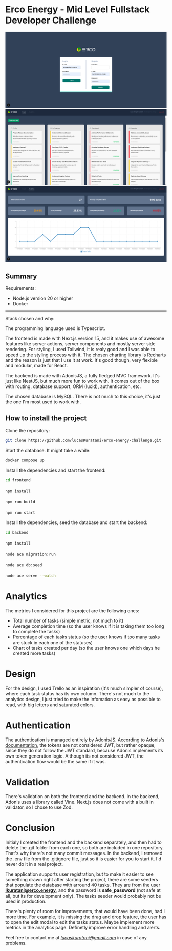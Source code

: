 # Erco Energy - Mid Level Fullstack Developer Challenge

![Login](images/login.png)
![Board](images/board.png)
![Analytics](images/analytics.png)

## Summary

Requirements:

- Node.js version 20 or higher
- Docker

---

Stack chosen and why:

The programming language used is Typescript.

The frontend is made with Next.js version 15, and it makes use of awesome features like server actions, server components and mostly server side rendering. For styling, I used Tailwind, it is realy good and I was able to speed up the styling process with it. The chosen charting library is Recharts and the reason is just that I use it at work. It's good though, very flexible and modular, made for React.

The backend is made with AdonisJS, a fully fledged MVC framework. It's just like NestJS, but much more fun to work with. It comes out of the box with routing, database support, ORM (lucid), authentication, etc.

The chosen database is MySQL. There is not much to this choice, it's just the one I'm most used to work with. 

## How to install the project

Clone the repository:

```bash
git clone https://github.com/lucasKuratani/erco-energy-challenge.git
```

Start the database. It might take a while:

```bash
docker compose up
```

Install the dependencies and start the frontend:

```bash
cd frontend

npm install

npm run build

npm run start
```

Install the dependencies, seed the database and start the backend:

```bash
cd backend

npm install

node ace migration:run

node ace db:seed

node ace serve --watch
```

# Analytics

The metrics I considered for this project are the following ones:

- Total number of tasks (simple metric, not much to it)
- Average completion time (so the user knows if it is taking them too long to complete the tasks)
- Percentage of each tasks status (so the user knows if too many tasks are stuck in each one of the statuses)
- Chart of tasks created per day (so the user knows one which days he created more tasks)

# Design

For the design, I used Trello as an inspiration (it's much simpler of course), where each task status has its own column. There's not much to the analytics design, I just tried to make the infomation as easy as possible to read, with big letters and saturated colors.

# Authentication

The authentication is managed entirely by AdonisJS. According to [Adonis's documentation]('https://docs.adonisjs.com/guides/authentication/access-tokens-guard'), the tokens are not considered JWT, but rather opaque, since they do not follow the JWT standard, because Adonis implements its own token generation logic. Although its not considered JWT, the authentication flow would be the same if it was.

# Validation

There's validation on both the frontend and the backend. In the backend, Adonis uses a library called Vine. Next.js does not come with a built in validator, so I chose to use Zod.

# Conclusion

Initialy I created the frontend and the backend separately, and then had to delete the .git folder from each one, so both are included in one repository. That's why there's not many commit messages. In the backend, I removed the .env file from the .gitignore file, just so it is easier for you to start it. I'd never do it in a real project.

The application supports user registration, but to make it easier to see something drawn right after starting the project, there are some seeders that populate the database with arround 40 tasks. They are from the user **lkuratani@erco.energy**, and the password is **safe_password** (not safe at all, but its for development only). The tasks seeder would probably not be used in production.

There's plenty of room for improvements, that would have been done, had I more time. For example, it is missing the drag and drop feature, the user has to open the edit modal to edit the tasks status. Maybe implement more metrics in the analytics page. Definetly improve error handling and alerts.

Feel free to contact me at *lucaskuratani@gmail.com* in case of any problems.
